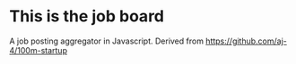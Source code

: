 # This is the job board

A job posting aggregator in Javascript. Derived from https://github.com/aj-4/100m-startup